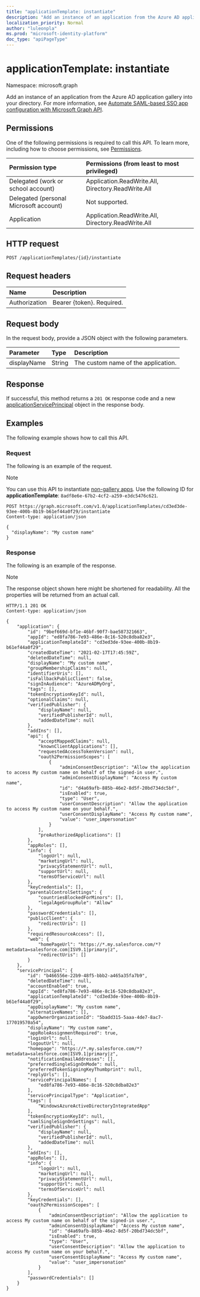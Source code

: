 ```yaml
---
title: "applicationTemplate: instantiate"
description: "Add an instance of an application from the Azure AD application gallery."
localization_priority: Normal
author: "luleonpla"
ms.prod: "microsoft-identity-platform"
doc_type: "apiPageType"
---
```


# applicationTemplate: instantiate

Namespace: microsoft.graph

Add an instance of an application from the Azure AD application gallery into your directory. For more information, see [Automate SAML-based SSO app configuration with Microsoft Graph API](https://docs.microsoft.com/graph/application-saml-sso-configure-api).

## Permissions

One of the following permissions is required to call this API. To learn more, including how to choose permissions, see [Permissions](/graph/permissions-reference).

| Permission type                        | Permissions (from least to most privileged) |
|:---------------------------------------|:--------------------------------------------|
| Delegated (work or school account)     | Application.ReadWrite.All, Directory.ReadWrite.All |
| Delegated (personal Microsoft account) | Not supported. |
| Application                            | Application.ReadWrite.All, Directory.ReadWrite.All |

## HTTP request

<!-- { "blockType": "ignored" } -->

```http
POST /applicationTemplates/{id}/instantiate
```

## Request headers

| Name          | Description   |
|:--------------|:--------------|
| Authorization | Bearer {token}. Required. |

## Request body

In the request body, provide a JSON object with the following parameters.

| Parameter    | Type        | Description |
|:-------------|:------------|:------------|
|displayName|String| The custom name of the application.|

## Response

If successful, this method returns a `201 OK` response code and a new [applicationServicePrincipal](../resources/applicationserviceprincipal.md) object in the response body.

## Examples

The following example shows how to call this API.

### Request

The following is an example of the request.

> [!NOTE] 
> You can use this API to instantiate [non-gallery apps](/azure/active-directory/manage-apps/add-non-gallery-app). Use the following ID for **applicationTemplate**: `8adf8e6e-67b2-4cf2-a259-e3dc5476c621`.


<!-- {
  "blockType": "request",
  "name": "applicationtemplate_instantiate"
}-->

```http
POST https://graph.microsoft.com/v1.0/applicationTemplates/cd3ed3de-93ee-400b-8b19-b61ef44a0f29/instantiate
Content-type: application/json

{
  "displayName": "My custom name"
}
```

### Response

The following is an example of the response.

> [!NOTE]
> The response object shown here might be shortened for readability. All the properties will be returned from an actual call.

<!-- {
  "blockType": "response",
  "truncated": true,
  "@odata.type": "microsoft.graph.applicationServicePrincipal"
} -->

```http
HTTP/1.1 201 OK
Content-type: application/json

{
    "application": {
        "id": "9bef669d-bf1e-46bf-90f7-bae587321663",
        "appId": "ed8fa786-7e93-486e-8c16-520c8dba82e3",
        "applicationTemplateId": "cd3ed3de-93ee-400b-8b19-b61ef44a0f29",
        "createdDateTime": "2021-02-17T17:45:59Z",
        "deletedDateTime": null,
        "displayName": "My custom name",
        "groupMembershipClaims": null,
        "identifierUris": [],
        "isFallbackPublicClient": false,
        "signInAudience": "AzureADMyOrg",
        "tags": [],
        "tokenEncryptionKeyId": null,
        "optionalClaims": null,
        "verifiedPublisher": {
            "displayName": null,
            "verifiedPublisherId": null,
            "addedDateTime": null
        },
        "addIns": [],
        "api": {
            "acceptMappedClaims": null,
            "knownClientApplications": [],
            "requestedAccessTokenVersion": null,
            "oauth2PermissionScopes": [
                {
                    "adminConsentDescription": "Allow the application to access My custom name on behalf of the signed-in user.",
                    "adminConsentDisplayName": "Access My custom name",
                    "id": "d4a69afb-885b-46e2-8d5f-20bd734dc5bf",
                    "isEnabled": true,
                    "type": "User",
                    "userConsentDescription": "Allow the application to access My custom name on your behalf.",
                    "userConsentDisplayName": "Access My custom name",
                    "value": "user_impersonation"
                }
            ],
            "preAuthorizedApplications": []
        },
        "appRoles": [],
        "info": {
            "logoUrl": null,
            "marketingUrl": null,
            "privacyStatementUrl": null,
            "supportUrl": null,
            "termsOfServiceUrl": null
        },
        "keyCredentials": [],
        "parentalControlSettings": {
            "countriesBlockedForMinors": [],
            "legalAgeGroupRule": "Allow"
        },
        "passwordCredentials": [],
        "publicClient": {
            "redirectUris": []
        },
        "requiredResourceAccess": [],
        "web": {
            "homePageUrl": "https://*.my.salesforce.com/*?metadata=salesforce.com|ISV9.1|primary|z",
            "redirectUris": []
        }
    },
    "servicePrincipal": {
        "id": "b466556e-22b9-48f5-bbb2-a465a35fa7b9",
        "deletedDateTime": null,
        "accountEnabled": true,
        "appId": "ed8fa786-7e93-486e-8c16-520c8dba82e3",
        "applicationTemplateId": "cd3ed3de-93ee-400b-8b19-b61ef44a0f29",
        "appDisplayName": "My custom name",
        "alternativeNames": [],
        "appOwnerOrganizationId": "5badd315-5aaa-4de7-8ac7-177019570a54",
        "displayName": "My custom name",
        "appRoleAssignmentRequired": true,
        "loginUrl": null,
        "logoutUrl": null,
        "homepage": "https://*.my.salesforce.com/*?metadata=salesforce.com|ISV9.1|primary|z",
        "notificationEmailAddresses": [],
        "preferredSingleSignOnMode": null,
        "preferredTokenSigningKeyThumbprint": null,
        "replyUrls": [],
        "servicePrincipalNames": [
            "ed8fa786-7e93-486e-8c16-520c8dba82e3"
        ],
        "servicePrincipalType": "Application",
        "tags": [
            "WindowsAzureActiveDirectoryIntegratedApp"
        ],
        "tokenEncryptionKeyId": null,
        "samlSingleSignOnSettings": null,
        "verifiedPublisher": {
            "displayName": null,
            "verifiedPublisherId": null,
            "addedDateTime": null
        },
        "addIns": [],
        "appRoles": [],
        "info": {
            "logoUrl": null,
            "marketingUrl": null,
            "privacyStatementUrl": null,
            "supportUrl": null,
            "termsOfServiceUrl": null
        },
        "keyCredentials": [],
        "oauth2PermissionScopes": [
            {
                "adminConsentDescription": "Allow the application to access My custom name on behalf of the signed-in user.",
                "adminConsentDisplayName": "Access My custom name",
                "id": "d4a69afb-885b-46e2-8d5f-20bd734dc5bf",
                "isEnabled": true,
                "type": "User",
                "userConsentDescription": "Allow the application to access My custom name on your behalf.",
                "userConsentDisplayName": "Access My custom name",
                "value": "user_impersonation"
            }
        ],
        "passwordCredentials": []
    }
}
```

<!-- uuid: 16cd6b66-4b1a-43a1-adaf-3a886856ed98
2019-02-04 14:57:30 UTC -->
<!-- {
  "type": "#page.annotation",
  "description": "applicationTemplate: instantiate",
  "keywords": "",
  "section": "documentation",
  "tocPath": ""
}-->
